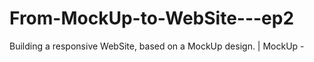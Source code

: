 # From-MockUp-to-WebSite---ep2
Building a responsive WebSite, based on a MockUp design. | MockUp - 
